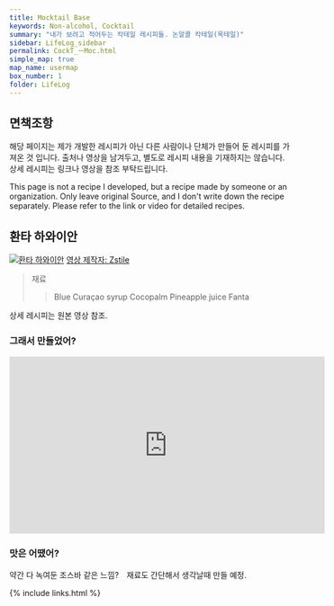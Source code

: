 ```yaml
---
title: Mocktail Base
keywords: Non-alcohol, Cocktail
summary: "내가 보려고 적어두는 칵테일 레시피들. 논알콜 칵테일(목테일)"
sidebar: LifeLog_sidebar
permalink: CockT_ㅡMoc.html
simple_map: true
map_name: usermap
box_number: 1
folder: LifeLog
---
```


## 면책조항

해당 페이지는 제가 개발한 레시피가 아닌 다른 사람이나 단체가 만들어 둔 레시피를 가져온 것 입니다. 출처나 영상을 남겨두고, 별도로 레시피 내용을 기재하지는 않습니다. 상세 레시피는 링크나 영상을 참조 부탁드립니다.  

This page is not a recipe I developed, but a recipe made by someone or an organization. Only leave original Source, and I don't write down the recipe separately. Please refer to the link or video for detailed recipes.  

## 환타 하와이안

[![환타 하와이안](http://img.youtube.com/vi/LcHxZt3KC-A/0.jpg)](https://youtube.com/shorts/LcHxZt3KC-A?si=nyA8zO2ScVVPNIkg) 
[영상 제작자: Zstile](https://www.youtube.com/@ZsTile)

> 재료
> 
> > Blue Curaçao syrup
> > Cocopalm
> > Pineapple juice
> > Fanta

상세 레시피는 원본 영상 참조.

### 그래서 만들었어?
<iframe width="560" height="315" src="https://www.youtube.com/embed/KsjqUwWy1YE?si=jbOXmBjx8LLRNs33" title="YouTube video player" frameborder="0" allow="accelerometer; autoplay; clipboard-write; encrypted-media; gyroscope; picture-in-picture; web-share" referrerpolicy="strict-origin-when-cross-origin" allowfullscreen></iframe>


### 맛은 어땠어?

약간 다 녹여둔 조스바 같은 느낌?　재료도 간단해서 생각날때 만들 예정.

{% include links.html %}
